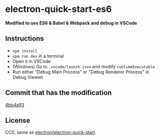 # electron-quick-start-es6

**Modified to ues ES6 & Babel & Webpack and debug in VSCode**

## Instructions

- `npm install`
- `npm run dev` in a terminal
- Open it in VSCode
- (Windows) Go to `.vscode/launch.json` and modify `runtimeExecutable`
- Run either "Debug Main Process" or "Debug Renderer Process" in Debug Viewlet

## Commit that has the modification

[4bb4a93](https://github.com/octref/vscode-electron-debug/commit/4bb4a93388d94e177c00e1c80fd98d89d83d43f7)

## License

CC0, same as [electron/electron-quick-start](https://github.com/electron/electron-quick-start).